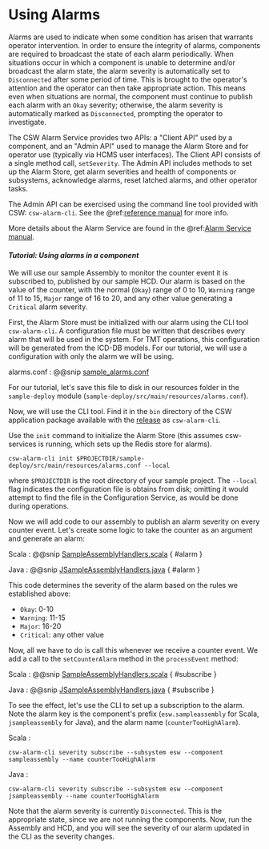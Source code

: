 # Using Alarms

Alarms are used to indicate when some condition has arisen that warrants operator intervention.  In order to ensure
the integrity of alarms, components are required to broadcast the state of each alarm periodically.  When situations occur
in which a component is unable to determine and/or broadcast the alarm state, the alarm severity is automatically
set to `Disconnected` after some period of time.  This is brought to the operator's attention and the operator can then take
appropriate action.  This means even when situations are normal, the component must continue to publish each alarm 
with an `Okay` severity; otherwise, the alarm severity is automatically marked as `Disconnected`, prompting the operator
to investigate.

The CSW Alarm Service provides two APIs: a "Client API" used by a component, and an "Admin API" used to manage the Alarm
Store and for operator use (typically via HCMS user interfaces).  The Client API consists of a single method call, `setSeverity`. 
The Admin API includes methods to set up the Alarm Store, get alarm severities and health of components or subsystems, 
acknowledge alarms, reset latched alarms, and other operator tasks. 

The Admin API can be exercised using the command line tool provided with CSW: `csw-alarm-cli`.  See the @ref:[reference manual](../apps/cswalarmcli.md)
for more info.

More details about the Alarm Service are found in the @ref:[Alarm Service manual](../services/alarm.md).

#### *Tutorial: Using alarms in a component*

We will use our sample Assembly to monitor the counter event it is subscribed to, published by our sample HCD.
Our alarm is based on the value of the counter, with the normal (`Okay`) range of 0 to 10, `Warning` 
range of 11 to 15, `Major` range of 16 to 20, and any other value generating a `Critical` alarm severity.

First, the Alarm Store must be initialized with our alarm using the CLI tool `csw-alarm-cli`.  A configuration file must be
written that describes every alarm that will be used in the system.  For TMT operations, this configuration will be generated
from the ICD-DB models.  For our tutorial, we will use a configuration with only the alarm we will be using.  

alarms.conf
:   @@snip [sample_alarms.conf](../../../../examples/src/main/resources/sample-alarms.conf)

For our tutorial, let's save this file to disk in our resources folder in the `sample-deploy` module
(`sample-deploy/src/main/resources/alarms.conf`).

Now, we will use the CLI tool.  Find it in the `bin` directory of the CSW application package available with the
[release](https://github.com/tmtsoftware/csw/releases) as `csw-alarm-cli`.

Use the `init` command to initialize the Alarm Store (this assumes csw-services is running, which sets up the Redis store
for alarms).

```
csw-alarm-cli init $PROJECTDIR/sample-deploy/src/main/resources/alarms.conf --local
```

where `$PROJECTDIR` is the root directory of your sample project.  The `--local` flag indicates the configuration file
is obtains from disk; omitting it would attempt to find the file in the Configuration Service, as would be done during 
operations.

Now we will add code to our assembly to publish an alarm severity on every counter event.  Let's create some logic
to take the counter as an argument and generate an alarm:

Scala
:   @@snip [SampleAssemblyHandlers.scala](../../../../examples/src/main/scala/org/tmt/esw/basic/sampleassembly/SampleAssemblyHandlersAlarm.scala) { #alarm }

Java
:   @@snip [JSampleAssemblyHandlers.java](../../../../examples/src/main/java/org/tmt/esw/sampleassembly/JSampleAssemblyHandlersAlarm.java) { #alarm }

This code determines the severity of the alarm based on the rules we established above:

  * `Okay`: 0-10
  * `Warning`: 11-15
  * `Major`: 16-20
  * `Critical`: any other value
  
Now, all we have to do is call this whenever we receive a counter event.  We add a call to the `setCounterAlarm` method 
in the `processEvent` method:

Scala
:   @@snip [SampleAssemblyHandlers.scala](../../../../examples/src/main/scala/org/tmt/esw/basic/sampleassembly/SampleAssemblyHandlersAlarm.scala) { #subscribe }

Java
:   @@snip [JSampleAssemblyHandlers.java](../../../../examples/src/main/java/org/tmt/esw/sampleassembly/JSampleAssemblyHandlersAlarm.java) { #subscribe }

To see the effect, let's use the CLI to set up a subscription to the alarm.  Note the alarm key is the component's prefix 
(`esw.sampleassembly` for Scala, `jsampleassembly` for Java), and the alarm name (`counterTooHighAlarm`).

Scala
:   
```
csw-alarm-cli severity subscribe --subsystem esw --component sampleassembly --name counterTooHighAlarm
```

Java
:   
```
csw-alarm-cli severity subscribe --subsystem esw --component jsampleassembly --name counterTooHighAlarm
```

Note that the alarm severity is currently `Disconnected`.  This is the appropriate state, since we are not running the 
components.  Now, run the Assembly and HCD, and you will see the severity of our alarm updated in the CLI as the severity changes.

